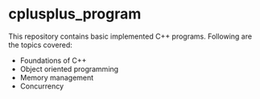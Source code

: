 # cplusplus_program
This repository contains basic implemented C++ programs. Following are the topics covered:

- Foundations of C++
- Object oriented programming
- Memory management
- Concurrency
